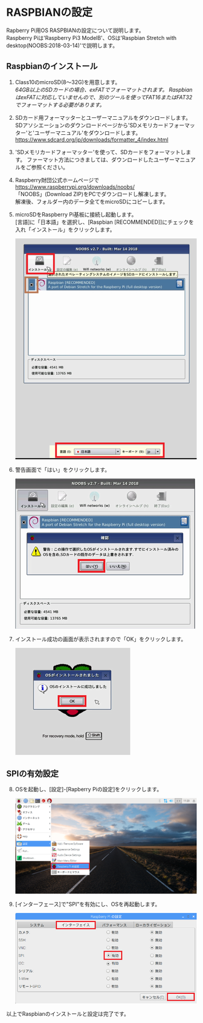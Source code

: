 # RASPBIANの設定

Rapberry Pi用OS RASPBIANの設定について説明します。  
Raspberry Piは'Raspberry Pi3 ModelB'、OSは'Raspbian Stretch with desktop(NOOBS:2018-03-14)'で説明します。  

## Raspbianのインストール  
1) Class10のmicroSD(8～32G)を用意します。  
*64GB以上のSDカードの場合、exFATでフォーマットされます。
RaspbianはexFATに対応していませんので、別のツールを使ってFAT16またはFAT32でフォーマットする必要があります。*

2) SDカード用フォーマッターとユーザーマニュアルをダウンロードします。  
SDアソシエーションのダウンロードページから'SDメモリカードフォーマッター'と'ユーザーマニュアル'をダウンロードします。
https://www.sdcard.org/jp/downloads/formatter_4/index.html

3) 'SDメモリカードフォーマッター'を使って、SDカードをフォーマットします。
ファーマット方法につきましては、ダウンロードしたユーザーマニュアルをご参照ください。

4) Raspberry財団公式ホームページで
https://www.raspberrypi.org/downloads/noobs/  
「NOOBS」(Download ZIP)をPCでダウンロードし解凍します。  
解凍後、フォルダー内のデータ全てをmicroSDにコピーします。

5) microSDをRaspberry Pi基板に接続し起動します。  
   [言語]に「日本語」を選択し、[Raspbian [RECOMMENDED]]にチェックを入れ「インストール」をクリックします。  

   ![01](/install/img/Raspi_01.png)  

6) 警告画面で「はい」をクリックします。

   ![02](/install/img/Raspi_02.png)  

7) インストール成功の画面が表示されますので「OK」をクリックします。

   ![03](/install/img/Raspi_03.png)  


## SPIの有効設定  

8) OSを起動し、[設定]-[Rapberry Piの設定]をクリックします。  

   ![04](/install/img/Raspi_04.png)  

9) [インターフェース]で"SPI"を有効にし、OSを再起動します。

   ![06](/install/img/Raspi_06.png)  


以上でRaspbianのインストールと設定は完了です。


